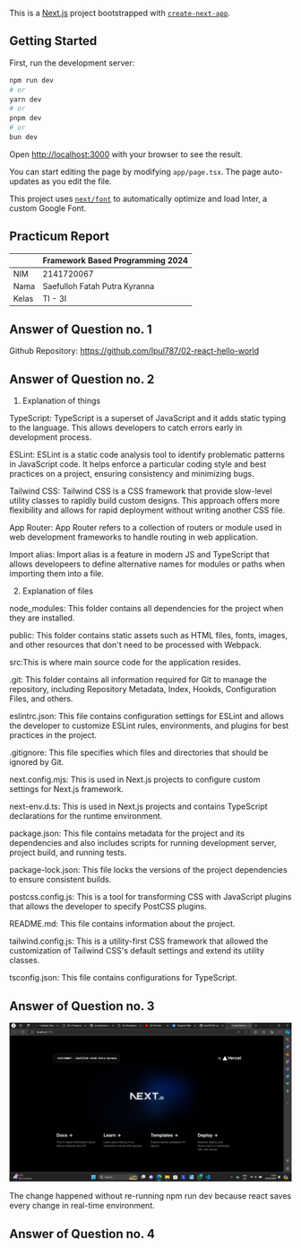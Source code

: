 This is a [Next.js](https://nextjs.org/) project bootstrapped with [`create-next-app`](https://github.com/vercel/next.js/tree/canary/packages/create-next-app).

## Getting Started

First, run the development server:

```bash
npm run dev
# or
yarn dev
# or
pnpm dev
# or
bun dev
```

Open [http://localhost:3000](http://localhost:3000) with your browser to see the result.

You can start editing the page by modifying `app/page.tsx`. The page auto-updates as you edit the file.

This project uses [`next/font`](https://nextjs.org/docs/basic-features/font-optimization) to automatically optimize and load Inter, a custom Google Font.

## Practicum Report

|  | Framework Based Programming 2024 |
|--|--|
| NIM |  2141720067|
| Nama |  Saefulloh Fatah Putra Kyranna |
| Kelas | TI - 3I |

## Answer of Question no. 1

Github Repository: https://github.com/Ipul787/02-react-hello-world 

## Answer of Question no. 2

1. Explanation of things

TypeScript: TypeScript is a superset of JavaScript and it adds static typing to the language. This allows developers to catch errors early in development process. 

ESLint: ESLint is a static code analysis tool to identify problematic patterns in JavaScript code. It helps enforce a particular coding style and best practices on a project, ensuring consistency and minimizing bugs. 

Tailwind CSS: Tailwind CSS is a CSS framework that provide slow-level utility classes to rapidly build custom designs. This approach offers more flexibility and allows for rapid deployment without writing another CSS file. 

App Router: App Router refers to a collection of routers or module used in web development frameworks to handle routing in web application. 

Import alias: Import alias is a feature in modern JS and TypeScript that allows developeers to define alternative names for modules or paths when importing them into a file. 

2. Explanation of files

node_modules: This folder contains all dependencies for the project when they are installed.

public: This folder contains static assets such as HTML files, fonts, images, and other resources that don't need to be processed with Webpack. 

src:This is where main source code for the application resides. 

.git: This folder contains all information required for Git to manage the repository, including Repository Metadata, Index, Hookds, Configuration Files, and others. 

eslintrc.json: This file contains configuration settings for ESLint and allows the developer to customize ESLint rules, environments, and plugins for best practices in the project. 

.gitignore: This file specifies which files and directories that should be ignored by Git. 

next.config.mjs: This is used in Next.js projects to configure custom settings for Next.js framework. 

next-env.d.ts: This is used in Next.js projects and contains TypeScript declarations for the runtime environment. 

package.json: This file contains metadata for the project and its dependencies and also includes scripts for running development server, project build, and running tests. 

package-lock.json: This file locks the versions of the project dependencies to ensure consistent builds. 

postcss.config.js: This is a tool for transforming CSS with JavaScript plugins that allows the developer to specify PostCSS plugins. 

README.md: This file contains information about the project. 

tailwind.config.js: This is a utility-first CSS framework that allowed the customization of Tailwind CSS's default settings and extend its utility classes. 

tsconfig.json: This file contains configurations for TypeScript. 

## Answer of Question no. 3

![Screenshot](assets/01.png)

The change happened without re-running npm run dev because react saves every change in real-time environment. 

## Answer of Question no. 4
